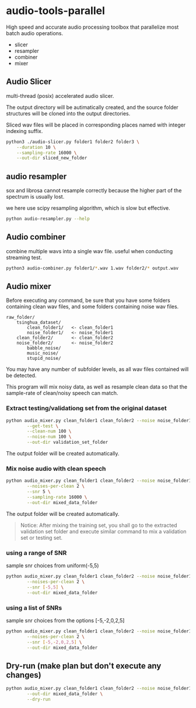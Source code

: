 # audio-tools-parallel
High speed and accurate audio processing toolbox that parallelize most batch audio operations.
- slicer
- resampler
- combiner
- mixer

## Audio Slicer 

multi-thread (posix) accelerated audio slicer.

The output directory will be autimatically created, 
and the source folder structures will be cloned into the output directories.

Sliced wav files will be placed in corresponding places named with integer indexing suffix.

```bash
python3 ./audio-slicer.py folder1 folder2 folder3 \
    --duration 10 \
    --sampling-rate 16000 \
    --out-dir sliced_new_folder
```


## audio resampler
sox and librosa cannot resample correctly because the higher part of the spectrum is usually lost.

we here use scipy resampling algorithm, which is slow but effective.

```bash
python audio-resampler.py --help
```



## Audio combiner
combine multiple wavs into a single wav file. useful when conducting streaming test.

```bash
python3 audio-combiner.py folder1/*.wav 1.wav folder2/* output.wav
```



## Audio mixer

Before executing any command, be sure that you have some folders containing clean wav files, and some folders containing noise wav files.

```
raw_folder/
    tsinghua_dataset/
        clean_folder1/   <- clean_folder1
        noise_folder1/   <- noise_folder1
    clean_folder2/       <- clean_folder2
    noise_folder2/       <- noise_folder2
        babble_noise/
        music_noise/
        stupid_noise/
```

You may have any number of subfolder levels, as all wav files contained will be detected.

This program will mix noisy data, as well as resample clean data so that the sample-rate of clean/noisy speech can match.

### Extract testing/validationg set from the original dataset
```bash
python audio_mixer.py clean_folder1 clean_folder2 --noise noise_folder1 noise_folder2 \
        --get-test \
        --clean-num 100 \
        --noise-num 100 \
        --out-dir validation_set_folder
```
The output folder will be created automatically.


### Mix noise audio with clean speech
```bash
python audio_mixer.py clean_folder1 clean_folder2 --noise noise_folder1 noise_folder2 \
        --noises-per-clean 2 \
        --snr 5 \
        --sampling-rate 16000 \
        --out-dir mixed_data_folder
```
The output folder will be created automatically.

> Notice: After mixing the training set, you shall go to the extracted validation set folder and execute similar command to mix a validation set or testing set. 

### using a range of SNR
sample snr choices from uniform(-5,5)
```bash
python audio_mixer.py clean_folder1 clean_folder2 --noise noise_folder1 noise_folder2 \
        --noises-per-clean 2 \
        --snr [-5,5] \
        --out-dir mixed_data_folder
```

### using a list of SNRs
sample snr choices from the options [-5,-2,0,2,5]
```bash
python audio_mixer.py clean_folder1 clean_folder2 --noise noise_folder1 noise_folder2 \
        --noises-per-clean 2 \
        --snr [-5,-2,0,2,5] \
        --out-dir mixed_data_folder
```

## Dry-run (make plan but don't execute any changes)

```bash
python audio_mixer.py clean_folder1 clean_folder2 --noise noise_folder1 noise_folder2 \
        --out-dir mixed_data_folder \
        --dry-run
```

